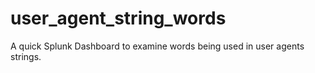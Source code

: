# user_agent_string_words
A quick Splunk Dashboard to examine words being used in user agents strings.
